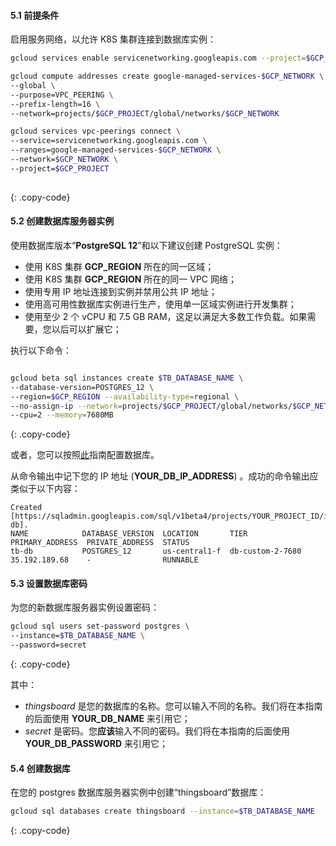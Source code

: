 #### 5.1 前提条件

启用服务网络，以允许 K8S 集群连接到数据库实例：

```bash
gcloud services enable servicenetworking.googleapis.com --project=$GCP_PROJECT

gcloud compute addresses create google-managed-services-$GCP_NETWORK \
--global \
--purpose=VPC_PEERING \
--prefix-length=16 \
--network=projects/$GCP_PROJECT/global/networks/$GCP_NETWORK

gcloud services vpc-peerings connect \
--service=servicenetworking.googleapis.com \
--ranges=google-managed-services-$GCP_NETWORK \
--network=$GCP_NETWORK \
--project=$GCP_PROJECT
    
```
{: .copy-code}

#### 5.2 创建数据库服务器实例

使用数据库版本“**PostgreSQL 12**”和以下建议创建 PostgreSQL 实例：

* 使用 K8S 集群 **GCP_REGION** 所在的同一区域；
* 使用 K8S 集群 **GCP_REGION** 所在的同一 VPC 网络；
* 使用专用 IP 地址连接到实例并禁用公共 IP 地址；
* 使用高可用性数据库实例进行生产，使用单一区域实例进行开发集群；
* 使用至少 2 个 vCPU 和 7.5 GB RAM，这足以满足大多数工作负载。如果需要，您以后可以扩展它；

执行以下命令：

```bash

gcloud beta sql instances create $TB_DATABASE_NAME \
--database-version=POSTGRES_12 \
--region=$GCP_REGION --availability-type=regional \
--no-assign-ip --network=projects/$GCP_PROJECT/global/networks/$GCP_NETWORK \
--cpu=2 --memory=7680MB
```
{: .copy-code}

或者，您可以按照[此](https://cloud.google.com/sql/docs/postgres/create-instance)指南配置数据库。

从命令输出中记下您的 IP 地址 (**YOUR_DB_IP_ADDRESS**) 。成功的命令输出应类似于以下内容：

```text
Created [https://sqladmin.googleapis.com/sql/v1beta4/projects/YOUR_PROJECT_ID/instances/thingsboard-db].
NAME            DATABASE_VERSION  LOCATION       TIER              PRIMARY_ADDRESS  PRIVATE_ADDRESS  STATUS
tb-db           POSTGRES_12       us-central1-f  db-custom-2-7680  35.192.189.68    -                RUNNABLE
```

#### 5.3 设置数据库密码

为您的新数据库服务器实例设置密码：

```bash
gcloud sql users set-password postgres \
--instance=$TB_DATABASE_NAME \
--password=secret
```
{: .copy-code}

其中：

* *thingsboard* 是您的数据库的名称。您可以输入不同的名称。我们将在本指南的后面使用 **YOUR_DB_NAME** 来引用它；
* *secret* 是密码。您**应该**输入不同的密码。我们将在本指南的后面使用 **YOUR_DB_PASSWORD** 来引用它；

#### 5.4 创建数据库

在您的 postgres 数据库服务器实例中创建“thingsboard”数据库：

```bash
gcloud sql databases create thingsboard --instance=$TB_DATABASE_NAME
```
{: .copy-code}